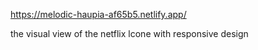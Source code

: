 https://melodic-haupia-af65b5.netlify.app/

the visual view of the netflix lcone with responsive design
